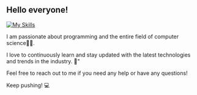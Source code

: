 ## Hello everyone!


[![My Skills](https://skillicons.dev/icons?i=js,html,css,scss,bootstrap,typescript,angular,java,git,github,postgres,spring,docker)](https://skillicons.dev)

I am passionate about programming and the entire field of computer science👨‍💻.

I love to continuously learn and stay updated with the latest technologies and trends in the industry. 🚀"

Feel free to reach out to me if you need any help or have any questions!

Keep pushing! :computer:
